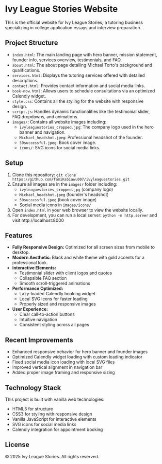 # Ivy League Stories Website

This is the official website for Ivy League Stories, a tutoring business specializing in college application essays and interview preparation.

## Project Structure

- `index.html`: The main landing page with hero banner, mission statement, founder info, services overview, testimonials, and FAQ.
- `about.html`: The about page detailing Michael Torto's background and qualifications.
- `services.html`: Displays the tutoring services offered with detailed descriptions.
- `contact.html`: Provides contact information and social media links.
- `book-now.html`: Allows users to schedule consultations via an optimized Calendly widget.
- `style.css`: Contains all the styling for the website with responsive design.
- `script.js`: Handles dynamic functionalities like the testimonial slider, FAQ dropdowns, and animations.
- `images/`: Contains all website images including:
    - `ivyleaguestories_cropped.jpg`: The company logo used in the hero banner and navigation.
    - `Michael_headshot.jpeg`: Professional headshot of the founder.
    - `50successful.jpeg`: Book cover image.
    - `icons/`: SVG icons for social media links.

## Setup

1. Clone this repository: `git clone https://github.com/TamiKabiawu007/ivyleaguestories.git`
2. Ensure all images are in the `images/` folder including:
   * `ivyleaguestories_cropped.jpg` (company logo)
   * `Michael_headshot.jpeg` (founder's headshot)
   * `50successful.jpeg` (book cover image)
   * Social media icons in `images/icons/`
3. Open `index.html` in your web browser to view the website locally.
4. For development, you can run a local server: `python -m http.server` and visit http://localhost:8000

## Features

- **Fully Responsive Design:** Optimized for all screen sizes from mobile to desktop.
- **Modern Aesthetic:** Black and white theme with gold accents for a professional look.
- **Interactive Elements:**
  - Testimonial slider with client logos and quotes
  - Collapsible FAQ section
  - Smooth scroll-triggered animations
- **Performance Optimized:**
  - Lazy-loaded Calendly booking widget
  - Local SVG icons for faster loading
  - Properly sized and responsive images
- **User Experience:**
  - Clear call-to-action buttons
  - Intuitive navigation
  - Consistent styling across all pages

## Recent Improvements

- Enhanced responsive behavior for hero banner and founder images
- Optimized Calendly widget loading with custom loading indicator
- Fixed social media icon loading with local SVG files
- Improved vertical alignment in navigation bar
- Added proper image framing and responsive sizing

## Technology Stack

This project is built with vanilla web technologies:
- HTML5 for structure
- CSS3 for styling with responsive design
- Vanilla JavaScript for interactive elements
- SVG icons for social media links
- Calendly integration for appointment booking

## License

© 2025 Ivy League Stories. All rights reserved.
